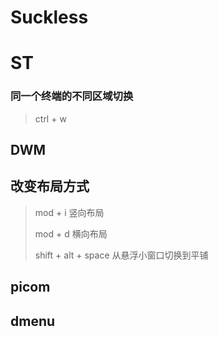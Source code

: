 # Suckless

# ST

### 同一个终端的不同区域切换

> ctrl + w
>
> 

## DWM

## 改变布局方式

> mod + i 竖向布局
>
> mod + d 横向布局
>
> shift + alt + space 从悬浮小窗口切换到平铺

## picom



## dmenu
